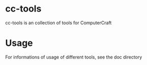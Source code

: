 # cc-tools
cc-tools is an collection of tools for ComputerCraft

# Usage
For informations of usage of different tools, see the doc directory

